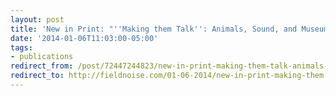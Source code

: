 ```yaml
---
layout: post 
title: 'New in Print: "''Making them Talk'': Animals, Sound, and Museums"' 
date: '2014-01-06T11:03:00-05:00' 
tags: 
- publications 
redirect_from: /post/72447244823/new-in-print-making-them-talk-animals-sound-and/
redirect_to: http://fieldnoise.com/01-06-2014/new-in-print-making-them-talk-animals-sound-and/
---
```



